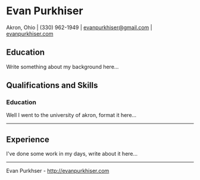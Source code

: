 # Evan Purkhiser

Akron, Ohio | (330) 962-1949 | evanpurkhiser@gmail.com | [evanpurkhiser.com](http://evanpurkhiser.com)

## Education

Write something about my background here...

## Qualifications and Skills

### Education

Well I went to the university of akron, format it here...

---

## Experience

I've done some work in my days, write about it here...

---

Evan Purkhser - http://evanpurkhiser.com
